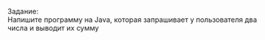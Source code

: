 Задание:  
Напишите программу на Java, которая запрашивает у пользователя два числа и выводит их сумму